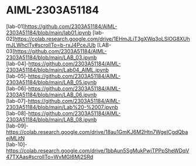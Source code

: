 # AIML-2303A51184
[lab-01]https://github.com/2303A51184/AIML-2303A51184/blob/main/lab01.ipynb
[lab-02]https://colab.research.google.com/drive/1EHmJLiT3gXWq3oLSlOG8XUhmJLWhclTy#scrollTo=b-rxJ4PceJUb
[LAB-03]https://github.com/2303A51184/AIML-2303A51184/blob/main/LAB_03.ipynb<br>
[lab-04]-https://github.com/2303A51184/AIML-2303A51184/blob/main/Lab04_AIML.ipynb<br>
[lab-05]-https://github.com/2303A51184/AIML-2303A51184/blob/main/LAB_05.ipynb<br>
[lab-06]-https://github.com/2303A51184/AIML-2303A51184/blob/main/LAB_06.ipynb<br>
[lab-07]-https://github.com/2303A51184/AIML-2303A51184/blob/main/Lab%20-%2007.ipynb<br>
[lab-08]-https://github.com/2303A51184/AIML-2303A51184/blob/main/LAB_08.ipynb<br>
[lab-09]-https://colab.research.google.com/drive/18au1GmKJ6M2Htn7WgeICgdQbaejMLjtN<br>
[lab-10]-https://colab.research.google.com/drive/1bbAun5SgMukPwjTPPpSheWDqV47TXAas#scrollTo=WvMGI6Mj2SRd
